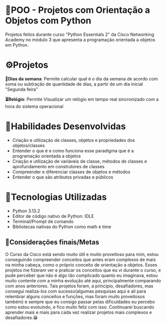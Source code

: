 # 👾POO - Projetos com Orientação a Objetos com Python
Projetos feitos durante curso "Python Essentials 2" da Cisco Networking Academy no módulo 3 que apresenta a programação orientada a objetos em Python.

# ⚙Projetos

**📅Dias da semana**: Permite calcular qual é o dia da semana de acordo com soma ou subtração de quantidade de dias, a partir de um dia inicial "Segunda feira"

**⏳Relógio**: Permite Visualizar um relógio em tempo real sincronizado com a hora do sistema operacional

# 🎯Habilidades Desenvolvidas
- Criação e utilização de classes, objetos e propriedades dos objetos/classes
- Entender o que é e como funciona esse paradigma que é a programação orientada a objetos
- Criação e utilização de variáveis de classe, métodos de classes e aprofundamento em construtores de classes
- Compreender e diferenciar classes de objetos e métodos
- Entender o que são atributos privadas e públicos

# 🧰Tecnologias Utilizadas
- Python 3.13.2
- Editor de código nativo de Python: IDLE
- Terminal/Prompt de comando
- Bibliotecas nativas do Python como math e time

## 📝Considerações finais/Metas
O Curso da Cisco está sendo muito útil e muito proveitoso para mim, estou conseguindo compreender conceitos que antes eram complexos de mais na minha cabeça, como o próprio conceito de orientação a objetos. Esses projetos
me fizeram ver e praticar os conceitos que eu vi durante o curso, e pude perceber que não é algo tão complicado quanto eu imaginava, estou muito contente com a minha evolução até aqui, principalmente comparando com anos anteriores. Tais projetos foram, a princípio, desafiadores, mas consegui realiza-los com sucesso(algumas pesquisas aqui e ali para relembrar alguns conceitos e funções, mas foram muito proveitosos também) e sempre que eu consigo passar pelas dificuldades eu percebo como estou evoluindo, e fico muito feliz com isso. Continuarei buscando aprender mais e mais para cada vez realizar projetos mais complexos e desafiadores.😁
